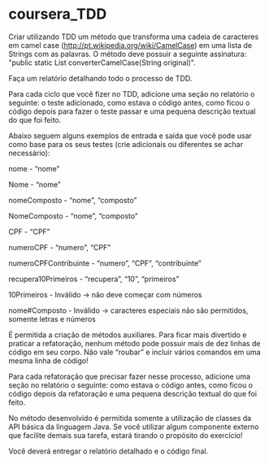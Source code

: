 # coursera_TDD

Criar utilizando TDD um método que transforma uma cadeia de caracteres em camel case (http://pt.wikipedia.org/wiki/CamelCase) em uma lista de Strings com as palavras. O método deve possuir a seguinte assinatura: "public static List<String> converterCamelCase(String original)". 

Faça um relatório detalhando todo o processo de TDD.

Para cada ciclo que você fizer no TDD, adicione uma seção no relatório o seguinte: o teste adicionado, como estava o código antes, como ficou o código depois para fazer o teste passar e uma pequena descrição textual do que foi feito.  

Abaixo seguem alguns exemplos de entrada e saída que você pode usar como base para os seus testes (crie adicionais ou diferentes se achar necessário):

nome - “nome” 

Nome - “nome” 

nomeComposto - “nome”, “composto” 

NomeComposto - “nome”, “composto” 

CPF - “CPF” 

numeroCPF - “numero”, “CPF” 

numeroCPFContribuinte - “numero”, “CPF”, “contribuinte” 

recupera10Primeiros - “recupera”, “10”, “primeiros” 

10Primeiros - Inválido → não deve começar com números 

nome#Composto - Inválido → caracteres especiais não são permitidos, somente letras e números

É permitida a criação de métodos auxiliares. Para ficar mais divertido e praticar a refatoração, nenhum método pode possuir mais de dez linhas de código em seu corpo. Não vale “roubar” e incluir vários comandos em uma mesma linha de código!

Para cada refatoração que precisar fazer nesse processo, adicione uma seção no relatório o seguinte: como estava o código antes, como ficou o código depois da refatoração e uma pequena descrição textual do que foi feito.

No método desenvolvido é permitida somente a utilização de classes da API básica da linguagem Java. Se você utilizar algum componente externo que facilite demais sua tarefa, estará tirando o propósito do exercício!

 Você deverá entregar o relatório detalhado e o código final.
